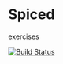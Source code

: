 # Spiced
exercises

[![Build Status](https://travis-ci.org/Krisztana/Spiced.svg?branch=master)](https://travis-ci.org/Krisztana/Spiced)
